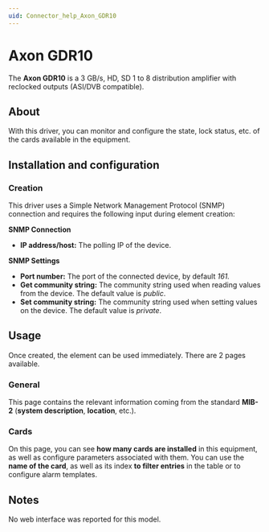 ```yaml
---
uid: Connector_help_Axon_GDR10
---
```


# Axon GDR10

The **Axon GDR10** is a 3 GB/s, HD, SD 1 to 8 distribution amplifier with reclocked outputs (ASI/DVB compatible).

## About

With this driver, you can monitor and configure the state, lock status, etc. of the cards available in the equipment.

## Installation and configuration

### Creation

This driver uses a Simple Network Management Protocol (SNMP) connection and requires the following input during element creation:

**SNMP Connection**

- **IP address/host:** The polling IP of the device.

**SNMP Settings**

- **Port number:** The port of the connected device, by default *161.*
- **Get community string:** The community string used when reading values from the device. The default value is *public*.
- **Set community string:** The community string used when setting values on the device. The default value is *private*.

## Usage

Once created, the element can be used immediately. There are 2 pages available.

### General

This page contains the relevant information coming from the standard **MIB-2** (**system description**, **location**, etc.).

### Cards

On this page, you can see **how many cards are installed** in this equipment, as well as configure parameters associated with them. You can use the **name of the card**, as well as its index **to filter entries** in the table or to configure alarm templates.

## Notes

No web interface was reported for this model.
